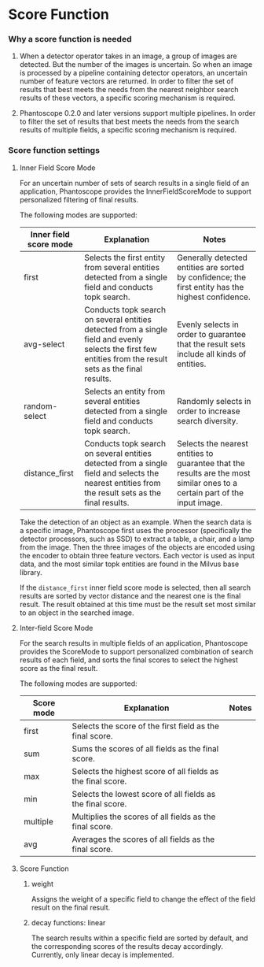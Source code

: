 # Score Function
### Why a score function is needed
1. When a detector operator takes in an image, a group of images are detected. But the number of the images is uncertain. So when an image is processed by a pipeline containing detector operators, an uncertain number of feature vectors are returned. In order to filter the set of results that best meets the needs from the nearest neighbor search results of these vectors, a specific scoring mechanism is required.

2. Phantoscope 0.2.0 and later versions support multiple pipelines. In order to filter the set of results that best meets the needs from the search results of multiple fields, a specific scoring mechanism is required.

### Score function settings
1. Inner Field Score Mode

    For an uncertain number of sets of search results in a single field of an application, Phantoscope provides the InnerFieldScoreMode to support personalized filtering of final results.

    The following modes are supported:
        
    | Inner field score mode | Explanation                                                                                     | Notes                                                       |
    | ---------------------- | ------------------------------------------------------------------------------------------ | ------------------------------------------------------------ |
    | first                  | Selects the first entity from several entities detected from a single field and conducts topk search. | Generally detected entities are sorted by confidence; the first entity has the highest confidence. |
    | avg-select             | Conducts topk search on several entities detected from a single field and evenly selects the first few entities from the result sets as the final results. | Evenly selects in order to guarantee that the result sets include all kinds of entities. |
    | random-select          | Selects an entity from several entities detected from a single field and conducts topk search. | Randomly selects in order to increase search diversity.                   |
    | distance_first         | Conducts topk search on several entities detected from a single field and selects the nearest entities from the result sets as the final results. | Selects the nearest entities to guarantee that the results are the most similar ones to a certain part of the input image.  |
    
    Take the detection of an object as an example. When the search data is a specific image, Phantoscope first uses the processor (specifically the detector processors, such as SSD) to extract a table, a chair, and a lamp from the image. Then the three images of the objects are encoded using the encoder to obtain three feature vectors. Each vector is used as input data, and the most similar topk entities are found in the Milvus base library. 
    
    If the `distance_first` inner field score mode is selected, then all search results are sorted by vector distance and the nearest one is the final result. The result obtained at this time must be the result set most similar to an object in the searched image.
    
    
2. Inter-field Score Mode
    
    For the search results in multiple fields of an application, Phantoscope provides the ScoreMode to support personalized combination of search results of each field, and sorts the final scores to select the highest score as the final result.

    The following modes are supported:
    
    | Score mode | Explanation                            | Notes |
    | ---------- | --------------------------------- | ---- |
    | first      | Selects the score of the first field as the final score. |      |
    | sum        | Sums the scores of all fields as the final score.  |      |
    | max        | Selects the highest score of all fields as the final score. |      |
    | min        | Selects the lowest score of all fields as the final score. |      |
    | multiple   | Multiplies the scores of all fields as the final score. |      |
    | avg        | Averages the scores of all fields as the final score. |      |

3. Score Function
    
    1. weight
    
        Assigns the weight of a specific field to change the effect of the field result on the final result.
    
    2. decay functions: linear
    
        The search results within a specific field are sorted by default, and the corresponding scores of the results decay accordingly. Currently, only linear decay is implemented.